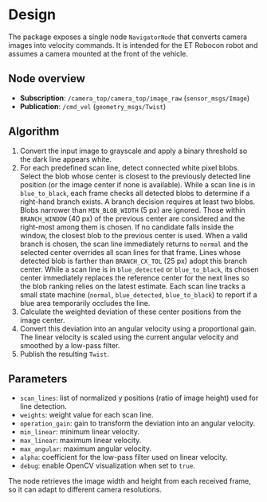 # Design

The package exposes a single node `NavigatorNode` that converts camera images into velocity commands. It is intended for the ET Robocon robot and assumes a camera mounted at the front of the vehicle.

## Node overview
- **Subscription**: `/camera_top/camera_top/image_raw` (`sensor_msgs/Image`)
- **Publication**: `/cmd_vel` (`geometry_msgs/Twist`)

## Algorithm
1. Convert the input image to grayscale and apply a binary threshold so the dark line appears white.
2. For each predefined scan line, detect connected white pixel blobs.
   Select the blob whose center is closest to the previously detected line
   position (or the image center if none is available).
    While a scan line is in `blue_to_black`, each frame checks all detected
    blobs to determine if a right-hand branch exists. A branch decision
    requires at least two blobs. Blobs narrower than `MIN_BLOB_WIDTH` (5 px)
    are ignored. Those within `BRANCH_WINDOW` (40 px) of the previous center
    are considered and the right-most among them is chosen. If no candidate
    falls inside the window, the closest blob to the previous center is used.
    When a valid branch is chosen, the scan line immediately returns to
    `normal` and the selected center overrides all scan lines for that frame.
    Lines whose detected blob is farther than `BRANCH_CX_TOL` (25 px) adopt
    this branch center. While a scan line is in `blue_detected` or
    `blue_to_black`, its
    chosen center immediately replaces the reference center for the next lines
    so the blob ranking relies on the latest estimate. Each scan line tracks a
    small state machine (`normal`, `blue_detected`, `blue_to_black`) to report
    if a blue area temporarily occludes the line.
3. Calculate the weighted deviation of these center positions from the image center.
4. Convert this deviation into an angular velocity using a proportional gain.
   The linear velocity is scaled using the current angular velocity and
   smoothed by a low-pass filter.
5. Publish the resulting `Twist`.

## Parameters
- `scan_lines`: list of normalized y positions (ratio of image height) used for line detection.
- `weights`: weight value for each scan line.
- `operation_gain`: gain to transform the deviation into an angular velocity.
- `min_linear`: minimum linear velocity.
- `max_linear`: maximum linear velocity.
- `max_angular`: maximum angular velocity.
- `alpha`: coefficient for the low-pass filter used on linear velocity.
- `debug`: enable OpenCV visualization when set to `true`.

The node retrieves the image width and height from each received frame, so it can adapt to different camera resolutions.

